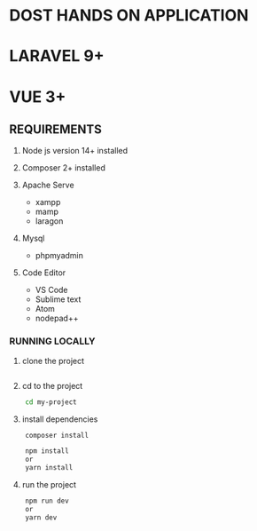 # **DOST HANDS ON APPLICATION**

# LARAVEL 9+
# VUE 3+

## **REQUIREMENTS**
1. Node js version 14+ installed
2. Composer 2+ installed 
3. Apache Serve
    - xampp
    - mamp
    - laragon
4. Mysql
    - phpmyadmin

5. Code Editor
    - VS Code
    - Sublime text
    - Atom
    - nodepad++

### RUNNING LOCALLY
1. clone the project
```bash
```
2. cd to the project
``` bash
    cd my-project
```
3. install dependencies
```bash
    composer install
```
```bash
    npm install
    or
    yarn install
```
4. run the project
```bash
    npm run dev 
    or
    yarn dev
```
